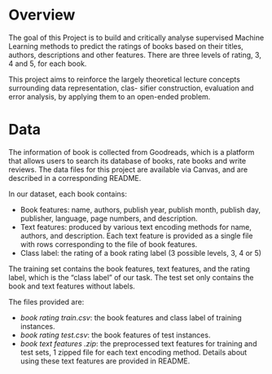 # **Overview**

The goal of this Project is to build and critically analyse supervised Machine Learning methods to predict the ratings of books based on their titles, authors, descriptions and other features. There are three levels of rating, 3, 4 and 5, for each book.

This project aims to reinforce the largely theoretical lecture concepts surrounding data representation, clas- sifier construction, evaluation and error analysis, by applying them to an open-ended problem.

# **Data**
The information of book is collected from Goodreads, which is a platform that allows users to search its database of books, rate books and write reviews. The data files for this project are available via Canvas, and are described in a corresponding README.

In our dataset, each book contains:
* Book features: name, authors, publish year, publish month, publish day, publisher, language, page numbers, and description.
* Text features: produced by various text encoding methods for name, authors, and description. Each text feature is provided as a single file with rows corresponding to the file of book features.
* Class label: the rating of a book rating label (3 possible levels, 3, 4 or 5)
  
The training set contains the book features, text features, and the rating label, which is the “class label” of our task. The test set only contains the book and text features without labels.

The files provided are:
* *book rating train.csv*: the book features and class label of training instances.
* *book rating test.csv*: the book features of test instances.
* *book text features *.zip**: the preprocessed text features for training and test sets, 1 zipped file for each text encoding method. Details about using these text features are provided in README.
